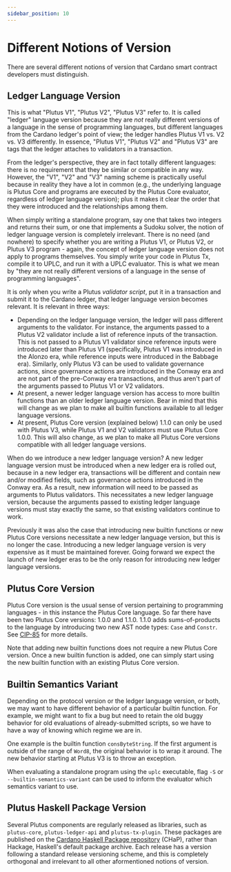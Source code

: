 ```yaml
---
sidebar_position: 10
---
```


# Different Notions of Version

There are several different notions of version that Cardano smart contract developers must distinguish.

## Ledger Language Version

This is what "Plutus V1", "Plutus V2", "Plutus V3" refer to.
It is called "ledger" language version because they are _not_ really different versions of a language in the sense of programming languages, but different languages from the Cardano ledger's point of view; the ledger handles Plutus V1 vs. V2 vs. V3 differently.
In essence, "Plutus V1", "Plutus V2" and "Plutus V3" are tags that the ledger attaches to validators in a transaction.

From the ledger's perspective, they are in fact totally different languages:
there is no requirement that they be similar or compatible in any way.
However, the "V1", "V2" and "V3" naming scheme is practically useful because in reality they have a lot in common (e.g., the underlying language is Plutus Core and programs are executed by the Plutus Core evaluator, regardless of ledger language version); plus it makes it clear the order that they were introduced and the relationships among them.

When simply writing a standalone program, say one that takes two integers and returns their sum, or one that implements a Sudoku solver, the notion of ledger language version is completely irrelevant.
There is no need (and nowhere) to specify whether you are writing a Plutus V1, or Plutus V2, or Plutus V3 program - again, the concept of ledger language version does not apply to programs themselves.
You simply write your code in Plutus Tx, compile it to UPLC, and run it with a UPLC evaluator.
This is what we mean by "they are not really different versions of a language in the sense of programming languages".

It is only when you write a Plutus _validator script_, put it in a transaction and submit it to the Cardano ledger, that ledger language version becomes relevant. It is relevant in three ways:

- Depending on the ledger language version, the ledger will pass different arguments to the validator.
  For instance, the arguments passed to a Plutus V2 validator include a list of reference inputs of the transaction. This is not passed to a Plutus V1 validator since reference inputs were introduced later than Plutus V1 (specifically, Plutus V1 was introduced in the Alonzo era, while reference inputs were introduced in the Babbage era).
  Similarly, only Plutus V3 can be used to validate governance actions, since governance actions are introduced in the Conway era and are not part of the pre-Conway era transactions, and thus aren't part of the arguments passed to Plutus V1 or V2 validators.
- At present, a newer ledger language version has access to more builtin functions than an older ledger language version.
  Bear in mind that this will change as we plan to make all builtin functions available to all ledger language versions.
- At present, Plutus Core version (explained below) 1.1.0 can only be used with Plutus V3, while Plutus V1 and V2 validators must use Plutus Core 1.0.0.
  This will also change, as we plan to make all Plutus Core versions compatible with all ledger language versions.

When do we introduce a new ledger language version?
A new ledger language version must be introduced when a new ledger era is rolled out, because in a new ledger era, transactions will be different and contain new and/or modified fields, such as governance actions introduced in the Conway era.
As a result, new information will need to be passed as arguments to Plutus validators.
This necessitates a new ledger language version, because the arguments passed to existing ledger language versions must stay exactly the same, so that existing validators continue to work.

Previously it was also the case that introducing new builtin functions or new Plutus Core versions necessitate a new ledger language version, but this is no longer the case.
Introducing a new ledger language version is very expensive as it must be maintained forever.
Going forward we expect the launch of new ledger eras to be the only reason for introducing new ledger language versions.

## Plutus Core Version

Plutus Core version is the usual sense of version pertaining to programming languages - in this instance the Plutus Core language.
So far there have been two Plutus Core versions: 1.0.0 and 1.1.0.
1.1.0 adds sums-of-products to the language by introducing two new AST node types: `Case` and `Constr`.
See [CIP-85](https://cips.cardano.org/cip/CIP-0085) for more details.

Note that adding new builtin functions does not require a new Plutus Core version.
Once a new builtin function is added, one can simply start using the new builtin function with an existing Plutus Core version.

## Builtin Semantics Variant

Depending on the protocol version or the ledger language version, or both, we may want to have different behavior of a particular builtin function.
For example, we might want to fix a bug but need to retain the old buggy behavior for old evaluations of already-submitted scripts, so we have to have a way of knowing which regime we are in.

One example is the builtin function `consByteString`.
If the first argument is outside of the range of `Word8`, the original behavior is to wrap it around.
The new behavior starting at Plutus V3 is to throw an exception.

When evaluating a standalone program using the `uplc` executable, flag `-S` or `--builtin-semantics-variant` can be used to inform the evaluator which semantics variant to use.

## Plutus Haskell Package Version

Several Plutus components are regularly released as libraries, such as `plutus-core`, `plutus-ledger-api` and `plutus-tx-plugin`.
These packages are published on the [Cardano Haskell Package repository](https://github.com/IntersectMBO/cardano-haskell-packages) (CHaP), rather than Hackage, Haskell's default package archive.
Each release has a version following a standard release versioning scheme, and this is completely orthogonal and irrelevant to all other aformentioned notions of version.

